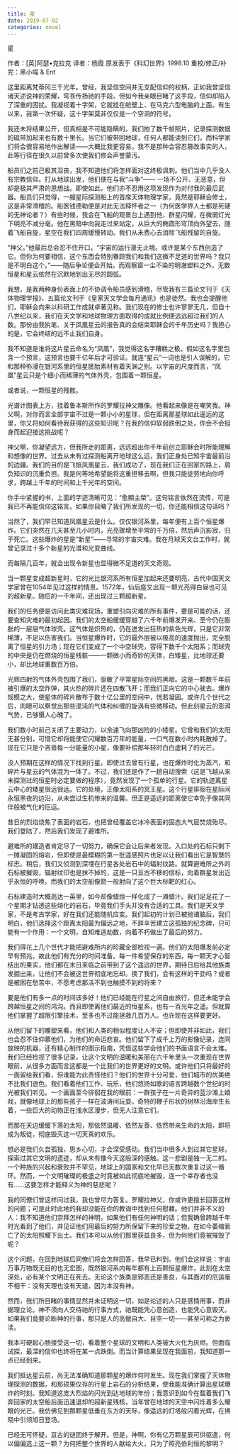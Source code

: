 ```yaml
---
title: 星
date: 2019-07-02
categories: novel
---
```


星

作者：[英]阿瑟•克拉克
译者：杨霞
原发表于《科幻世界》1998.10
重校/修正/补完：黑小喵 & Ent


这里距离梵蒂冈三千光年。曾经，我坚信空间并无支配信仰的权柄，正如我曾坚信诸天述说神的荣耀，穹苍传扬祂的手段。但如今我亲眼目睹了这手段，信仰却陷入了深重的困扰。我凝视着十字架，它就挂在舱壁上、在马克六型电脑的上面。有生以来，我第一次怀疑，这十字架莫非仅仅是一个空洞的符号。

我还未将结果公开，但真相是不可能隐瞒的。我们拍了数千帧照片，记录探测数据的磁带加起来也有数十里长。当它们被带回地球，任何人都能读到它们，而科学家们将会很容易地作出解读——大概比我更容易。我不是那种会容忍篡改事实的人，此等行径在很久以前曾多次使我们修会声誉蒙污。

船员们之前己极其沮丧，我不知道他们将怎样面对这终极讽刺。他们当中几乎没人有宗教信仰。打从地球出发，他们便在与我“斗争”—— 一场不公开、无恶意，但却是极其严肃的思想战。即使如此，他们亦不忍用这项发现作为对付我的最后武器。船员们只觉得，一艘星际探测船上的首席天体物理学家，竟然是耶稣会修士，这是非常滑稽的。船医钱德勒便是对此无法释怀者之一（为何医学界人士都是死硬的无神论者？）有些时候，我会在飞船的观景台上遇到他，群星闪耀，在微弱灯光下明亮不减分毫。他在黑暗中向我走过来站定，从巨大的椭圆形穹顶向外望去，随着飞船自旋，星空在我们四周缓慢转动。我们从未费心去消除飞船残留的自旋。

“神父。”他最后总会忍不住开口，“宇宙的运行漫无止境。或许是某个东西创造了它。但你为何要相信，这个东西会特别眷顾我们和我们这微不足道的世界吗？我只是不明白这个。”——随后争论便会开始。而观察窗一尘不染的明澈塑料之外，无数恒星和星云依然在沉默地划出无尽的圆弧。

我想，是我两种身份表面上的不协调令船员感到滑稽，尽管我有三篇论文刊于《天体物理学报》、五篇论文刊于《皇家天文学会每月通讯》也是徒然。我也会提醒他们，耶稣会向来以科研工作成就卓著见称。我们现在的修士也许寥寥无几，但自十八世纪以来，我们在天文学和地球物理方面取得的成就比例便远远超过我们的人数。那份由我执笔、关于凤凰星云的报告真的会结束耶稣会的千年历史吗？我担心的是，它会终结的远不止我们自身。

我不知道是谁将这片星云命名为“凤凰”，我觉得这名字糟糕之极。假如这名字里包含一个预言，这预言也要千亿年后才可验证。就连“星云”一词也是引人误解的，它和那种弥漫在银河系里的恒星胚胎素材有着天渊之别。以宇宙的尺度而言，“凤凰”星云只是个细小而稀薄的气体外壳，包围着一颗恒星。

或者说，一颗恒星的残骸。

光谱计图表上方，挂着鲁本斯所作的罗耀拉神父雕像。他看起来像是在嘲笑我。神父啊，对你而言全部宇宙不过是一颗小小的星球，但在距离那星球如此遥远的这里，你又将如何看待我获得的这些知识呢？在我的信仰软弱跌倒之处，你会不会挺身而起迎接这挑战呢？

神父啊，你凝望远方，但我所走的距离，远远超出你千年前创立耶稣会时所能理解和想像的世界。过去从未有过探测船离开地球这么远，我们正身处已知宇宙最前沿的边疆。我们的目的是飞抵凤凰星云，我们成功了，现在我们正在回家的路上，肩负知识的沉重负担。我是何等地希望能将这重担移去啊，但我只能徒劳地向你呼求，跨越上千年的时间和上千光年的空间。

你手中紧握的书，上面的字迹清晰可见：“愈顯主榮”。这句铭言依然在流传，可是我已不再能信仰这铭言。如果你目睹了我们所发现的一切，你还能相信这句话吗？

当然了，我们早已知道凤凰星云是什么。仅仅银河系里，每年便有上百个恒星爆炸。它们突然在几天甚至几小时内，光亮骤增至平常的千万倍，然后声沉影寂，归于死亡。这些爆炸的星是“新星”——寻常的宇宙灾难。我在月球天文台工作时，就曾记录过十多个新星的光谱和光变曲线。

而每隔几百年，就会出现令新星也显得微不足道的天文奇观。

当一颗星变成超新星时，它的光比银河系所有恒星加起来还要明亮，古代中国天文学家曾在1054年见过这样的情景。1572年，仙后座又出现一颗光亮得白昼也可见的超新星。随后的一千年间，还出现过三颗超新星。

我们的任务便是访问此类灾难现场，重塑引向灾难的所有事件，要是可能的话，还要查知灾难的最初起因。我们的太空船缓缓穿越了六千年前爆发开来、至今仍在膨胀的一层层气体球壳。这气体是炽热的，仍在迸发出狂热的紫色光辉，只是它非常稀薄，不足以伤害我们。当恒星爆炸时，它的最外层被以极高的速度抛出，完全脱离了恒星的引力场；现在它们变成了一个中空球壳，容得下数千个太阳系；而球壳的中央是仍在燃烧的恒星残骸——一颗微小而奇妙的天体，白矮星，比地球还要小，却比地球重数百万倍。

光辉四射的气体外壳包围了我们，驱散了平常星际空间的黑暗。这是一颗数千年前被引爆的太空炸弹，其火热的碎片还在四散飞开；而我们正向它的中心驶去。爆炸规模之大，使星体的碎片散布于数十亿公里的空间中，恍若凝固。或许几个世代之后，肉眼可以察觉出那些混沌的气体和纠缠的旋涡有些微移动。但此刻星云的澎湃气势，已够慑人心魄了。

我们数小时前己关闭了主要动力，以余速飞向那凶险的小矮星。它曾和我们的太阳无甚分别，可惜它却将能使它闪耀数百万年的能量，一口气在数小时内耗散掉了。现在它只是个吝啬每一分能量的小星，像要补偿那年轻时白白虚耗了的光芒。

没人预期在这样的情况下找到行星。即使过去曾有行星，也在爆炸时化为蒸汽，和碎片与星云的气体混为一体了。不过，我们还是作了一趟自动搜索（这是飞越从来未探测过的恒星时必定要做的程序），竟然发现了一个孤单的行星。它的轨迹离星云中心的矮星很远很远。它的处境，正像太阳系的冥王星。这个行星徘徊在星际间永恒黑夜的边沿，从未尝过生机带来的温馨。但正是遥远的距离使它幸免于像其同伴般被气化的厄运。

昔日的烈焰烧焦了表面的岩石，也把曾经覆盖它冰冷表面的固态大气层焚烧殆尽。我们登陆了，然后我们发现了避难所。

避难所的建造者肯定尽了一切努力，确保它会让后来者发现。入口处的石标只剩下一摊凝固的熔岩，但即使是最模糊的第一批遥感照片也足以让我们看出它是智慧的标志。稍后，我们又侦测到深埋在行星各处岩石中的辐射纹路。就算避难所之外的石标被摧毁，辐射纹印也是抹不掉的，这是一只亘古不移的信标，向着群星发出近乎永恒的呼唤。而我们的太空船像箭一般射向了这个巨大标靶的红心。

石标建造时大概高达一英里，如今却像蜡烛一样化成了一滩蜡汁。我们足足花了一个星期才钻透这些熔化的岩石，毕竟我们手头并没有合适的工具。我们是天文学家，不是考古学家，好在我们还能随机应变。我们起初的计划已被抛诸脑后，我们明白，他们选择这个距离太阳最为偏远之地，不辞辛苦建立这孤独的纪念碑，只可能有一个作用：一个文明，自知难逃劫数，向着不朽做出了最后的努力。

我们得花上几个世代才能把避难所内的珍藏全部检视一遍。他们的太阳爆发前必定早有预兆，故此他们有充分的时间准备。每一件希望保存的东西，每一颗天才心智结出的果实，他们都在末日来临之前带到了这个遥远的世界，期待日后给其他族类发掘出来，让他们不会被这世界彻底地忘却。换了我们，会有这样的干劲吗？或者是被困在愁苦中，不愿考虑那活不到也触摸不到的将来？


要是他们有多一点的时间该多好！他们已经能在行星之间自由旅行，但还未能学会跨越恒星之间的鸿沟。而且即使离他们最近的恒星系，也有一百光年之遥。但就算他们掌握了超限引擎技术，至多也不过能拯救几百万人。也许现在这样要更好。

从他们留下的雕塑来看，他们和人类的相似程度让人不安；但即使并非如此，我们也会忍不住仰慕他们，为他们的命运悲哀。他们留下了成千上万的影像纪录，连同放映的机器，还有精心制作的图示指南，凭借这些学会他们的书面语言不会太难。我们已经检视了很多记录，让这个文明的温暖和美丽在六千年里头一次重现在世界眼前，从很多方面而言这都是一个比我们的世界更好的文明。或许他们只将最好的一面留给我们看，但谁能为此责怪他们？他们的世界十分可爱，他们城市的优美绝不比我们逊色。我们看着他们工作、玩乐，他们悠扬如歌的语言跨越数个世纪的时光被我们听见。一个画面至今徘徊在我的眼前：一群孩子在一片奇异的蓝沙滩上嬉戏，就像地球上的那些孩子一样在波涛间玩耍。奇特的鞭子形状的树林沿海岸生长着，一些巨大的动物正在浅水区漫步，但无人注意它们。

而那在天边缓缓下落的太阳，那依然温暖、依然友善、依然带来生命的太阳，即将成为叛徒，彻底毁灭这一切天真的欢乐。

想必是我们久尝孤独，思乡心切，才会深受感动。我们当中很多人到过其它星球，探索过其它文明的遗迹，却从未有像今天这般深的感触。这一悲剧是独一无二的。一个种族的兴起和衰败并不罕见，地球上的国家和文化早已无数次重复过这一循环。然而，一个文明璀璨的极盛之时竟被如此彻底地摧毁，连一个幸存者也没有……这要怎样才能释义为神的慈悲呢？

我的同僚们曾这样问过我，我也曾尽力答复。罗耀拉神父，你或许更擅长回答这样的问题；可是此时此地的我却没能在你的教诲中找到任何慰藉。他们并非不义的人：我不知道他们崇拜怎样的神明，如果他们有任何神明的话；但我确曾跨越千年时光看到了他们，并见证他们用最后的努力所保留下来的珍爱之物，在如今萎缩衰亡了的太阳照耀下出土。我们本可以从他们那里获益良多，但为何他们竟被摧毁了呢？

这个问题，在回到地球后同僚们将会怎样回答，我早已料到。他们会这样说：宇宙万事万物既无目的也无宏图，既然银河系内每年都有上百颗恒星爆炸，此刻在太空深处，必有某个文明正在死去。无论这个族类是邪恶还是善良，与其面对的厄运毫不相干：没有天理也没有天谴，因为本没有神。

然而，我们所目睹的事情显然并未证明这一切，如是论述的人只是感情用事，而非据理立论。神不须向人交待祂的行事方式，祂既能凭心意创造，也能凭心意毁灭。如果我们竟要论断神的行事，那只是人的高傲自大、目空一切——甚至可称之为亵渎。

我本可硬起心肠接受这一切，看着整个星球的文明和人类被大火化为灰烬。但面临试探，最深的信仰也终将在某一点跌倒。而当计算结果呈现在我面前，我知道那一点已经到来。

我们抵达星云前，尚无法准确知道那颗星的爆炸何时发生。现在我们掌握了天体物理探测的数据，和那硕果仅存的行星上岩石的分析结果，使我能准确计算出星球爆炸的时刻。我知道这庞大烈焰的闪光到达地球的年份；我意识到如今在载着我们飞奔回家的太空船后面迅速退却的超新星残核，当年曾在地球的天空中闪烁着多么耀眼的光芒。我仿佛见到那颗星低垂在东方的天际，像遥远的灯塔般闪着光辉，在拂晓中引领旭日登场。

已经无可怀疑，亘古的谜团终于解开。但是，神啊，你有亿万颗星辰可供驱遣，何以偏偏选上这一颗？为何把整个世界的人献给大火，只为了照亮伯利恒的黎明？
